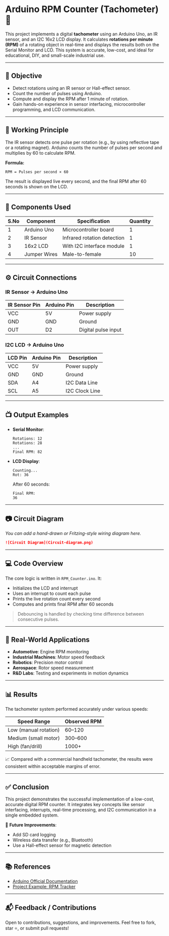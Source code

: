 # Arduino RPM Counter (Tachometer) 🚀

This project implements a digital **tachometer** using an Arduino Uno, an IR sensor, and an I2C 16x2 LCD display. It calculates **rotations per minute (RPM)** of a rotating object in real-time and displays the results both on the Serial Monitor and LCD. This system is accurate, low-cost, and ideal for educational, DIY, and small-scale industrial use.

---

## 🎯 Objective

- Detect rotations using an IR sensor or Hall-effect sensor.
- Count the number of pulses using Arduino.
- Compute and display the RPM after 1 minute of rotation.
- Gain hands-on experience in sensor interfacing, microcontroller programming, and LCD communication.

---

## 🧠 Working Principle

The IR sensor detects one pulse per rotation (e.g., by using reflective tape or a rotating magnet). Arduino counts the number of pulses per second and multiplies by 60 to calculate RPM.

**Formula:**
```
RPM = Pulses per second × 60
```

The result is displayed live every second, and the final RPM after 60 seconds is shown on the LCD.

---

## 🔧 Components Used

| S.No | Component             | Specification                   | Quantity |
|------|-----------------------|----------------------------------|----------|
| 1    | Arduino Uno           | Microcontroller board            | 1        |
| 2    | IR Sensor             | Infrared rotation detection      | 1        |
| 3    | 16x2 LCD              | With I2C interface module        | 1        |
| 4    | Jumper Wires          | Male-to-female                   | 10       |

---

## ⚙️ Circuit Connections

### IR Sensor → Arduino Uno

| IR Sensor Pin | Arduino Pin | Description         |
|---------------|-------------|---------------------|
| VCC           | 5V          | Power supply        |
| GND           | GND         | Ground              |
| OUT           | D2          | Digital pulse input |

### I2C LCD → Arduino Uno

| LCD Pin | Arduino Pin | Description         |
|---------|-------------|---------------------|
| VCC     | 5V          | Power supply        |
| GND     | GND         | Ground              |
| SDA     | A4          | I2C Data Line       |
| SCL     | A5          | I2C Clock Line      |

---

## 📺 Output Examples

- **Serial Monitor**:
  ```
  Rotations: 12
  Rotations: 28
  ...
  Final RPM: 82
  ```

- **LCD Display**:
  ```
  Counting...
  Rot: 36
  ```
  After 60 seconds:
  ```
  Final RPM:
  36
  ```

---

## 📷 Circuit Diagram

_You can add a hand-drawn or Fritzing-style wiring diagram here._

```markdown
![Circuit Diagram](Circuit-diagram.png)
```

---

## 💻 Code Overview

The core logic is written in `RPM_Counter.ino`. It:
- Initializes the LCD and interrupt
- Uses an interrupt to count each pulse
- Prints the live rotation count every second
- Computes and prints final RPM after 60 seconds

> Debouncing is handled by checking time difference between consecutive pulses.

---

## 🚗 Real-World Applications

- **Automotive**: Engine RPM monitoring
- **Industrial Machines**: Motor speed feedback
- **Robotics**: Precision motor control
- **Aerospace**: Rotor speed measurement
- **R&D Labs**: Testing and experiments in motion dynamics

---

## 📊 Results

The tachometer system performed accurately under various speeds:

| Speed Range           | Observed RPM |
|------------------------|--------------|
| Low (manual rotation)  | 60–120       |
| Medium (small motor)   | 300–600      |
| High (fan/drill)       | 1000+        |

📈 Compared with a commercial handheld tachometer, the results were consistent within acceptable margins of error.

---

## ✅ Conclusion

This project demonstrates the successful implementation of a low-cost, accurate digital RPM counter. It integrates key concepts like sensor interfacing, interrupts, real-time processing, and I2C communication in a single embedded system.

🔧 **Future Improvements**:
- Add SD card logging
- Wireless data transfer (e.g., Bluetooth)
- Use a Hall-effect sensor for magnetic detection

---

## 📚 References

- [Arduino Official Documentation](https://www.arduino.cc)
- [Project Example: RPM Tracker](https://projecthub.arduino.cc/scienceactivitycentre/rpm-tracker-33c819)

---

## 📬 Feedback / Contributions

Open to contributions, suggestions, and improvements. Feel free to fork, star ⭐, or submit pull requests!
